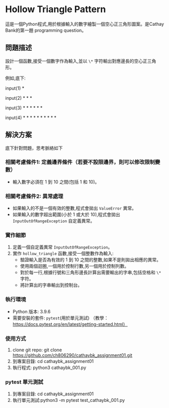 # Hollow Triangle Pattern

這是一個Python程式,用於根據輸入的數字繪製一個空心正三角形圖案。是Cathay Bank的第一題 programming question。

## 問題描述

設計一個函數,接受一個數字作為輸入,並以 `\*` 字符輸出對應邊長的空心正三角形。

例如,底下:

input(1)
\*

input(2)
  \*
 \* \*

input(3)
   \*
  \* \*
 \* \* \*

input(4)
   \*
  \* \* 
 \* \* \*
\* \* \* \*

## 解決方案
底下針對問題，思考脈絡如下

### 相關考慮條件1: 定義邊界條件（若要不設限邊界，則可以修改限制變數）

- 輸入數字必須在 1 到 10 之間(包括 1 和 10)。

### 相關考慮條件2: 異常處理

- 如果輸入的不是一個有效的整數,程式會拋出 `ValueError` 異常。
- 如果輸入的數字超出範圍(小於 1 或大於 10),程式會拋出 `InputOutOfRangeException` 自定義異常。

### 實作細節

1. 定義一個自定義異常 `InputOutOfRangeException`。
2. 實作 `hollow_triangle` 函數,接受一個整數作為輸入:
   - 驗證輸入是否為有效的 1 到 10 之間的整數,如果不是則拋出相應的異常。
   - 使用兩個迴圈,一個用於控制行數,另一個用於控制列數。
   - 對於每一行,根據行號和三角形邊長計算出需要輸出的字串,包括空格和 `\*` 字符。
   - 將計算出的字串輸出到控制台。

### 執行環境

- Python 版本: 3.9.6
- 需要安裝的套件: `pytest`(用於單元測試) （教學：https://docs.pytest.org/en/latest/getting-started.html）

### 使用方式

1. clone git repo: git clone https://github.com/ch806290/cathaybk_assignment01.git
2. 到專案目錄: cd cathaybk_assignment01
3. 執行程式: python3 cathaybk_001.py

### pytest 單元測試

1. 到專案目錄: cd cathaybk_assignment01
2. 執行單元測試:python3 -m pytest test_cathaybk_001.py
